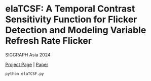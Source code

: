 # elaTCSF: A Temporal Contrast Sensitivity Function for Flicker Detection and Modeling Variable Refresh Rate Flicker
SIGGRAPH Asia 2024

[Project Page](https://www.cl.cam.ac.uk/research/rainbow/projects/elaTCSF/) | [Paper](https://caiyancheng.github.io/papers/elaTCSF_siggraph_asia_2024.pdf)
 

```python
python elaTCSF.py
